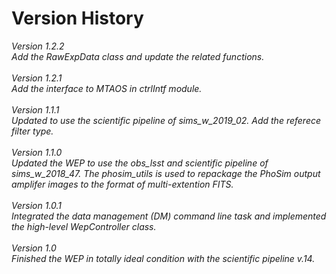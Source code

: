 # Version History

*Version 1.2.2*
<br/>
*Add the RawExpData class and update the related functions.*
<br/>
<br/>
*Version 1.2.1*
<br/>
*Add the interface to MTAOS in ctrlIntf module.*
<br/>
<br/>
*Version 1.1.1*
<br/>
*Updated to use the scientific pipeline of sims_w_2019_02. Add the referece filter type.*
<br/>
<br/>
*Version 1.1.0*
<br/>
*Updated the WEP to use the obs_lsst and scientific pipeline of sims_w_2018_47. The phosim_utils is used to repackage the PhoSim output amplifer images to the format of multi-extention FITS.*
<br/>
<br/>
*Version 1.0.1*
<br/>
*Integrated the data management (DM) command line task and implemented the high-level WepController class.*
<br/>
<br/>
*Version 1.0*
<br/>
*Finished the WEP in totally ideal condition with the scientific pipeline v.14.*
